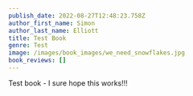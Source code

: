```yaml
---
publish_date: 2022-08-27T12:48:23.758Z
author_first_name: Simon
author_last_name: Elliott
title: Test Book
genre: Test
image: /images/book_images/we_need_snowflakes.jpg
book_reviews: []
---
```

Test book - I sure hope this works!!!